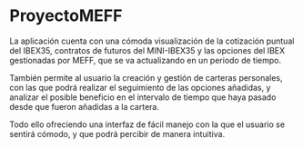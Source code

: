 # ProyectoMEFF
La aplicación cuenta con una cómoda visualización de la cotización puntual del IBEX35, contratos
de futuros del MINI-IBEX35 y las opciones del IBEX gestionadas por MEFF, que se va actualizando
en un periodo de tiempo.

También permite al usuario la creación y gestión de carteras personales, con las que podrá
realizar el seguimiento de las opciones añadidas, y analizar el posible beneficio en el intervalo
de tiempo que haya pasado desde que fueron añadidas a la cartera.

Todo ello ofreciendo una interfaz de fácil manejo con la que el usuario se sentirá cómodo, y que
podrá percibir de manera intuitiva.
